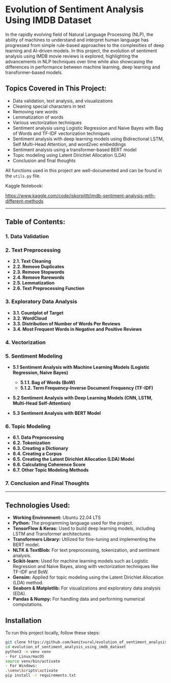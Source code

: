 # Evolution of Sentiment Analysis Using IMDB Dataset

In the rapidly evolving field of Natural Language Processing (NLP), the ability of machines to understand and interpret human language has progressed from simple rule-based approaches to the complexities of deep learning and AI-driven models. In this project, the evolution of sentiment analysis using IMDB movie reviews is explored, highlighting the advancements in NLP techniques over time while also showcasing the differences in performance between machine learning, deep learning and transformer-based models.

## Topics Covered in This Project:
- Data validation, text analysis, and visualizations
- Cleaning special characters in text
- Removing rare words
- Lemmatization of words
- Various vectorization techniques
- Sentiment analysis using Logistic Regression and Naive Bayes with Bag of Words and TF-IDF vectorization techniques
- Sentiment analysis with deep learning models using Bidirectional LSTM, Self Multi-Head Attention, and word2vec embeddings
- Sentiment analysis using a transformer-based BERT model
- Topic modeling using Latent Dirichlet Allocation (LDA)
- Conclusion and final thoughts

All functions used in this project are well-documented and can be found in the `utils.py` file.

Kaggle Notebook:

https://www.kaggle.com/code/iskorpittt/imdb-sentiment-analysis-with-different-methods

---

## Table of Contents:

### **1. Data Validation**
### **2. Text Preprocessing**
- **2.1. Text Cleaning**
- **2.2. Remove Duplicates**
- **2.3. Remove Stopwords**
- **2.4. Remove Rarewords**
- **2.5. Lemmatization**
- **2.6. Text Preprocessing Function**

### **3. Exploratory Data Analysis**
- **3.1. Countplot of Target**
- **3.2. WordCloud**
- **3.3. Distribution of Number of Words Per Reviews**
- **3.4. Most Frequent Words in Negative and Positive Reviews**

### **4. Vectorization**

### **5. Sentiment Modeling**
- **5.1 Sentiment Analysis with Machine Learning Models (Logistic Regression, Naive Bayes)**
  - **5.1.1. Bag of Words (BoW)**
  - **5.1.2. Term Frequency-Inverse Document Frequency (TF-IDF)**
  
- **5.2 Sentiment Analysis with Deep Learning Models (CNN, LSTM, Multi-Head Self-Attention)**
- **5.3 Sentiment Analysis with BERT Model**

### **6. Topic Modeling**
- **6.1. Data Preprocessing**
- **6.2. Tokenization**
- **6.3. Creating a Dictionary**
- **6.4. Creating a Corpus**
- **6.5. Creating the Latent Dirichlet Allocation (LDA) Model**
- **6.6. Calculating Coherence Score**
- **6.7. Other Topic Modeling Methods**

### **7. Conclusion and Final Thoughts**

---

## Technologies Used:

- **Working Environment:** Ubuntu 22.04 LTS
- **Python:** The programming language used for the project.
- **TensorFlow & Keras:** Used to build deep learning models, including LSTM and Transformer architectures.
- **Transformers Library:** Utilized for fine-tuning and implementing the BERT model.
- **NLTK & TextBlob:** For text preprocessing, tokenization, and sentiment analysis.
- **Scikit-learn:** Used for machine learning models such as Logistic Regression and Naive Bayes, along with vectorization techniques like TF-IDF and BoW.
- **Gensim:** Applied for topic modeling using the Latent Dirichlet Allocation (LDA) method.
- **Seaborn & Matplotlib:** For visualizations and exploratory data analysis (EDA).
- **Pandas & Numpy:** For handling data and performing numerical computations.




## Installation

To run this project locally, follow these steps:

   ```bash
   git clone https://github.com/kanitvural/evolution_of_sentiment_analysis_using_imdb_dataset.git
   cd evolution_of_sentiment_analysis_using_imdb_dataset
   python3 -m venv venv
   - For Linux/macOS
   source venv/bin/activate
   - For Windows:
   .\venv\Scripts\activate
   pip install -r requirements.txt
